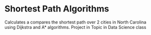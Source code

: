 # Shortest Path Algorithms
Calculates a compares the shortest path over 2 cities in North Carolina using Dijkstra and A* algorithms. Project in Topic in Data Science class
